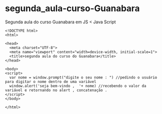 # segunda_aula-curso-Guanabara
Segunda aula do curso Guanabara em JS &lt; Java Script

```
<!DOCTYPE html>
<html>

<head>
  <meta charset="UTF-8">
  <meta name="viewport" content="width=device-width, initial-scale=1">
  <title>segunda aula do curso do Guanabara</title>
</head>

<body>
<script>
  var nome = window.prompt("digite o seu nome : ") //pedindo o usuário para digitar o nome dentro de uma variável
  window.alert('seja bem-vindo ,  '+ nome) //recebendo o valor da variável e retornando no alert , concatenação .
</script>
</body>

</html>
```
